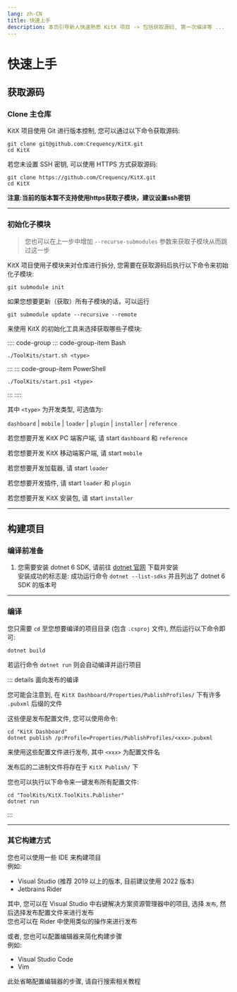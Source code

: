 ```yaml
---
lang: zh-CN
title: 快速上手
description: 本页引导新人快速熟悉 KitX 项目 -> 包括获取源码, 第一次编译等 ...
---
```


# 快速上手

## 获取源码

### Clone 主仓库

KitX 项目使用 Git 进行版本控制, 您可以通过以下命令获取源码:

```shell
git clone git@github.com:Crequency/KitX.git
cd KitX
```

若您未设置 SSH 密钥, 可以使用 HTTPS 方式获取源码:

```shell
git clone https://github.com/Crequency/KitX.git
cd KitX
```

**注意:当前的版本暂不支持使用https获取子模块，建议设置ssh密钥**

---

### 初始化子模块

> 您也可以在上一步中增加 `--recurse-submodules` 参数来获取子模块从而跳过这一步

KitX 项目使用子模块来对仓库进行拆分, 您需要在获取源码后执行以下命令来初始化子模块:

```shell
git submodule init
```

如果您想要更新（获取）所有子模块的话，可以运行
```shell
git submodule update --recursive --remote
```

来使用 KitX 的初始化工具来选择获取哪些子模块:

:::: code-group
::: code-group-item Bash
```shell
./ToolKits/start.sh <type>
```
:::
::: code-group-item PowerShell
```pwsh
./ToolKits/start.ps1 <type>
```
:::
::::

其中 `<type>` 为开发类型, 可选值为:

`dashboard` | `mobile` | `loader` | `plugin` | `installer` | `reference`

若您想要开发 KitX PC 端客户端, 请 start `dashboard` 和 `reference`

若您想要开发 KitX 移动端客户端, 请 start `mobile`

若您想要开发加载器, 请 start `loader`

若您想要开发插件, 请 start `loader` 和 `plugin`

若您想要开发 KitX 安装包, 请 start `installer`

---

## 构建项目

### 编译前准备

1. 您需要安装 dotnet 6 SDK, 请前往 [dotnet 官网](https://dotnet.microsoft.com/download/dotnet/6.0) 下载并安装  
   安装成功的标志是: 成功运行命令 `dotnet --list-sdks` 并且列出了 dotnet 6 SDK 的版本号

---

### 编译

您只需要 `cd` 至您想要编译的项目目录 (包含 `.csproj` 文件), 然后运行以下命令即可:

```shell
dotnet build
```

若运行命令 `dotnet run` 则会自动编译并运行项目

::: details 面向发布的编译

您可能会注意到, 在 `KitX Dashboard/Properties/PublishProfiles/` 下有许多 `.pubxml` 后缀的文件

这些便是发布配置文件, 您可以使用命令:

```shell
cd "KitX Dashboard"
dotnet publish /p:Profile=Properties/PublishProfiles/<xxx>.pubxml
```

来使用这些配置文件进行发布, 其中 `<xxx>` 为配置文件名

发布后的二进制文件将存在于 `KitX Publish/` 下

您也可以执行以下命令来一键发布所有配置文件:

```shell
cd "ToolKits/KitX.ToolKits.Publisher"
dotnet run
```

:::

---

### 其它构建方式

您也可以使用一些 IDE 来构建项目  
例如:
- Visual Studio (推荐 2019 以上的版本, 目前建议使用 2022 版本)
- Jetbrains Rider

其中, 您可以在 Visual Studio 中右键解决方案资源管理器中的项目, 选择 `发布`, 然后选择发布配置文件来进行发布  
您也可以在 Rider 中使用类似的操作来进行发布

或者, 您也可以配置编辑器来简化构建步骤  
例如:
- Visual Studio Code
- Vim

此处省略配置编辑器的步骤, 请自行搜索相关教程

